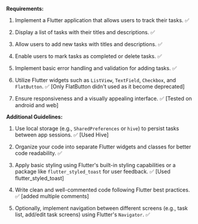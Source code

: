 **Requirements:**

1. Implement a Flutter application that allows users to track their tasks. ✅

2. Display a list of tasks with their titles and descriptions. ✅

3. Allow users to add new tasks with titles and descriptions. ✅

4. Enable users to mark tasks as completed or delete tasks. ✅

5. Implement basic error handling and validation for adding tasks. ✅ 

6. Utilize Flutter widgets such as `ListView`, `TextField`, `Checkbox`, and `FlatButton`. ✅ [Only FlatButton didn't used as it become deprecated]

7. Ensure responsiveness and a visually appealing interface. ✅ [Tested on android and web]


**Additional Guidelines:**

1. Use local storage (e.g., `SharedPreferences` or `hive`) to persist tasks between app sessions. ✅ [Used Hive]

2. Organize your code into separate Flutter widgets and classes for better code readability. ✅ 

3. Apply basic styling using Flutter's built-in styling capabilities or a package like `flutter_styled_toast` for user 
feedback. ✅  [Used flutter_styled_toast]

4. Write clean and well-commented code following Flutter best practices. ✅ [added multiple comments]

5. Optionally, implement navigation between different screens (e.g., task list, add/edit task screens) using Flutter's 
`Navigator`.  ✅

 
